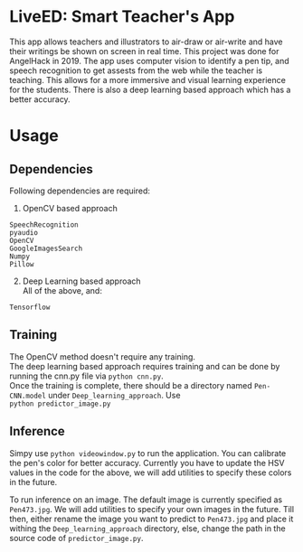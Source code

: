 # LiveED: Smart Teacher's App  
This app allows teachers and illustrators to air-draw or air-write and have their writings be shown on screen in real time. This project was done for AngelHack in 2019. The app uses computer vision to identify a pen tip, and speech recognition to get assests from the web while the teacher is teaching. This allows for a more immersive and visual learning experience for the students. There is also a deep learning based approach which has a better accuracy.  

# Usage  
## Dependencies
Following dependencies are required: 
1. OpenCV based approach
```
SpeechRecognition
pyaudio
OpenCV
GoogleImagesSearch
Numpy
Pillow
```
2. Deep Learning based approach  
All of the above, and:  
```
Tensorflow
```

## Training  
The OpenCV method doesn't require any training.  
The deep learning based approach requires training and can be done by running the cnn.py file via `python cnn.py`.  
Once the training is complete, there should be a directory named `Pen-CNN.model` under `Deep_learning_approach`. Use  
`python predictor_image.py`  

## Inference  
Simpy use `python videowindow.py` to run the application. You can calibrate the pen's color for better accuracy. Currently you have to update the HSV values in the code for the above, we will add utilities to specify these colors in the future.  


To run inference on an image. The default image is currently specified as `Pen473.jpg`. We will add utilities to specify your own images in the future. Till then, either rename the image you want to predict to `Pen473.jpg` and place it withing the `Deep_learning_approach` directory, else, change the path in the source code of `predictor_image.py`. 

